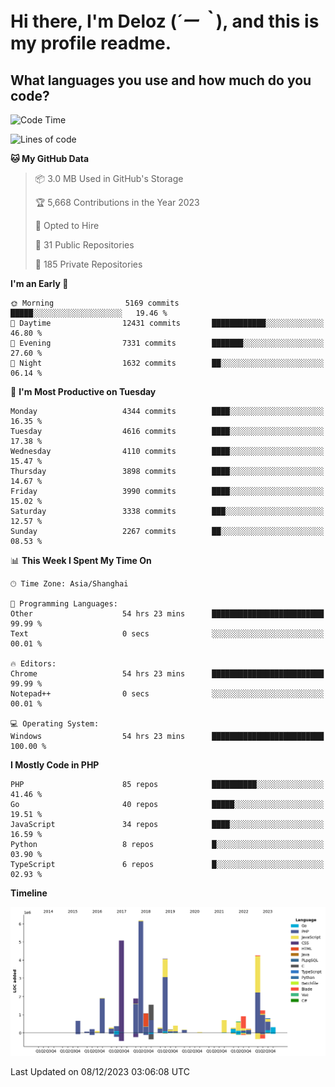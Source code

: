 # **Hi there, I'm Deloz (*´ー｀*), and this is my profile readme.**

## **What languages you use and how much do you code?**

<!--START_SECTION:waka-->
![Code Time](http://img.shields.io/badge/Code%20Time-2%2C945%20hrs%2057%20mins-blue)

![Lines of code](https://img.shields.io/badge/From%20Hello%20World%20I%27ve%20Written-33.7%20million%20lines%20of%20code-blue)

**🐱 My GitHub Data** 

> 📦 3.0 MB Used in GitHub's Storage 
 > 
> 🏆 5,668 Contributions in the Year 2023
 > 
> 💼 Opted to Hire
 > 
> 📜 31 Public Repositories 
 > 
> 🔑 185 Private Repositories 
 > 
**I'm an Early 🐤** 

```text
🌞 Morning                5169 commits        █████░░░░░░░░░░░░░░░░░░░░   19.46 % 
🌆 Daytime                12431 commits       ████████████░░░░░░░░░░░░░   46.80 % 
🌃 Evening                7331 commits        ███████░░░░░░░░░░░░░░░░░░   27.60 % 
🌙 Night                  1632 commits        ██░░░░░░░░░░░░░░░░░░░░░░░   06.14 % 
```
📅 **I'm Most Productive on Tuesday** 

```text
Monday                   4344 commits        ████░░░░░░░░░░░░░░░░░░░░░   16.35 % 
Tuesday                  4616 commits        ████░░░░░░░░░░░░░░░░░░░░░   17.38 % 
Wednesday                4110 commits        ████░░░░░░░░░░░░░░░░░░░░░   15.47 % 
Thursday                 3898 commits        ████░░░░░░░░░░░░░░░░░░░░░   14.67 % 
Friday                   3990 commits        ████░░░░░░░░░░░░░░░░░░░░░   15.02 % 
Saturday                 3338 commits        ███░░░░░░░░░░░░░░░░░░░░░░   12.57 % 
Sunday                   2267 commits        ██░░░░░░░░░░░░░░░░░░░░░░░   08.53 % 
```


📊 **This Week I Spent My Time On** 

```text
🕑︎ Time Zone: Asia/Shanghai

💬 Programming Languages: 
Other                    54 hrs 23 mins      █████████████████████████   99.99 % 
Text                     0 secs              ░░░░░░░░░░░░░░░░░░░░░░░░░   00.01 % 

🔥 Editors: 
Chrome                   54 hrs 23 mins      █████████████████████████   99.99 % 
Notepad++                0 secs              ░░░░░░░░░░░░░░░░░░░░░░░░░   00.01 % 

💻 Operating System: 
Windows                  54 hrs 23 mins      █████████████████████████   100.00 % 
```

**I Mostly Code in PHP** 

```text
PHP                      85 repos            ██████████░░░░░░░░░░░░░░░   41.46 % 
Go                       40 repos            █████░░░░░░░░░░░░░░░░░░░░   19.51 % 
JavaScript               34 repos            ████░░░░░░░░░░░░░░░░░░░░░   16.59 % 
Python                   8 repos             █░░░░░░░░░░░░░░░░░░░░░░░░   03.90 % 
TypeScript               6 repos             █░░░░░░░░░░░░░░░░░░░░░░░░   02.93 % 
```



**Timeline**

![Lines of Code chart](https://raw.githubusercontent.com/deloz/deloz/main/assets/bar_graph.png)


 Last Updated on 08/12/2023 03:06:08 UTC
<!--END_SECTION:waka-->
